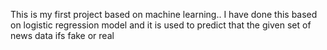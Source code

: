 This is my first project based on machine learning..
I have done this based on logistic regression model and it is used to predict that the given set of news data ifs fake or real   
